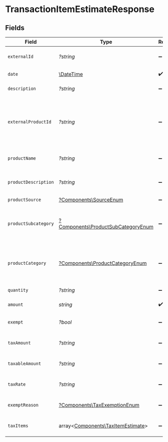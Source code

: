 # TransactionItemEstimateResponse


## Fields

| Field                                                                                                                             | Type                                                                                                                              | Required                                                                                                                          | Description                                                                                                                       |
| --------------------------------------------------------------------------------------------------------------------------------- | --------------------------------------------------------------------------------------------------------------------------------- | --------------------------------------------------------------------------------------------------------------------------------- | --------------------------------------------------------------------------------------------------------------------------------- |
| `externalId`                                                                                                                      | *?string*                                                                                                                         | :heavy_minus_sign:                                                                                                                | A unique identifier for the transaction item.                                                                                     |
| `date`                                                                                                                            | [\DateTime](https://www.php.net/manual/en/class.datetime.php)                                                                     | :heavy_check_mark:                                                                                                                | The date of the transaction item.                                                                                                 |
| `description`                                                                                                                     | *?string*                                                                                                                         | :heavy_minus_sign:                                                                                                                | A description of the item.                                                                                                        |
| `externalProductId`                                                                                                               | *?string*                                                                                                                         | :heavy_minus_sign:                                                                                                                | External product identifier. If not found and product_subcategory<br/>        and product_category are not provided, an error occurs. |
| `productName`                                                                                                                     | *?string*                                                                                                                         | :heavy_minus_sign:                                                                                                                | Name of the product. Used if creating a new product.                                                                              |
| `productDescription`                                                                                                              | *?string*                                                                                                                         | :heavy_minus_sign:                                                                                                                | Description of the product. Used if creating a new product.                                                                       |
| `productSource`                                                                                                                   | [?Components\SourceEnum](../../Models/Components/SourceEnum.md)                                                                   | :heavy_minus_sign:                                                                                                                | N/A                                                                                                                               |
| `productSubcategory`                                                                                                              | [?Components\ProductSubCategoryEnum](../../Models/Components/ProductSubCategoryEnum.md)                                           | :heavy_minus_sign:                                                                                                                | Subcategory of the product. Required if product_category is used<br/>        in place of external_product_id.                     |
| `productCategory`                                                                                                                 | [?Components\ProductCategoryEnum](../../Models/Components/ProductCategoryEnum.md)                                                 | :heavy_minus_sign:                                                                                                                | Category of the product. Required if product_subcategory is used<br/>        in place of external_product_id.                     |
| `quantity`                                                                                                                        | *?string*                                                                                                                         | :heavy_minus_sign:                                                                                                                | Defaults to 1.0. The quantity of the item.                                                                                        |
| `amount`                                                                                                                          | *string*                                                                                                                          | :heavy_check_mark:                                                                                                                | The total amount of the item.                                                                                                     |
| `exempt`                                                                                                                          | *?bool*                                                                                                                           | :heavy_minus_sign:                                                                                                                | Indicates whether the transaction item is exempt from tax.                                                                        |
| `taxAmount`                                                                                                                       | *?string*                                                                                                                         | :heavy_minus_sign:                                                                                                                | The total tax amount for the transaction item.                                                                                    |
| `taxableAmount`                                                                                                                   | *?string*                                                                                                                         | :heavy_minus_sign:                                                                                                                | The taxable amount for the transaction item.                                                                                      |
| `taxRate`                                                                                                                         | *?string*                                                                                                                         | :heavy_minus_sign:                                                                                                                | The tax rate applied to the transaction item.                                                                                     |
| `exemptReason`                                                                                                                    | [?Components\TaxExemptionEnum](../../Models/Components/TaxExemptionEnum.md)                                                       | :heavy_minus_sign:                                                                                                                | Reason for exemption, if applicable.                                                                                              |
| `taxItems`                                                                                                                        | array<[Components\TaxItemEstimate](../../Models/Components/TaxItemEstimate.md)>                                                   | :heavy_minus_sign:                                                                                                                | List of tax items applied to the transaction item.                                                                                |